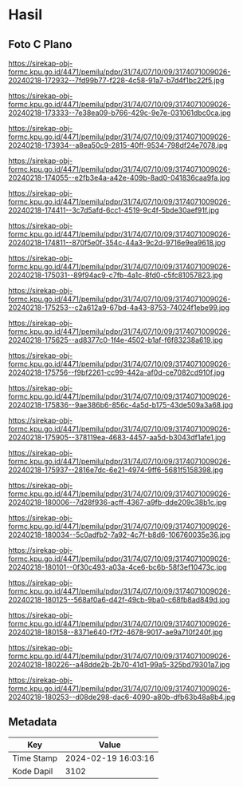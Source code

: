 # Hasil

## Foto C Plano

https://sirekap-obj-formc.kpu.go.id/4471/pemilu/pdpr/31/74/07/10/09/3174071009026-20240218-172932--7fd99b77-f228-4c58-91a7-b7d4f1bc22f5.jpg

https://sirekap-obj-formc.kpu.go.id/4471/pemilu/pdpr/31/74/07/10/09/3174071009026-20240218-173333--7e38ea09-b766-429c-9e7e-031061dbc0ca.jpg

https://sirekap-obj-formc.kpu.go.id/4471/pemilu/pdpr/31/74/07/10/09/3174071009026-20240218-173934--a8ea50c9-2815-40ff-9534-798df24e7078.jpg

https://sirekap-obj-formc.kpu.go.id/4471/pemilu/pdpr/31/74/07/10/09/3174071009026-20240218-174055--e2fb3e4a-a42e-409b-8ad0-041836caa9fa.jpg

https://sirekap-obj-formc.kpu.go.id/4471/pemilu/pdpr/31/74/07/10/09/3174071009026-20240218-174411--3c7d5afd-6cc1-4519-9c4f-5bde30aef91f.jpg

https://sirekap-obj-formc.kpu.go.id/4471/pemilu/pdpr/31/74/07/10/09/3174071009026-20240218-174811--870f5e0f-354c-44a3-9c2d-9716e9ea9618.jpg

https://sirekap-obj-formc.kpu.go.id/4471/pemilu/pdpr/31/74/07/10/09/3174071009026-20240218-175031--89f94ac9-c7fb-4a1c-8fd0-c5fc81057823.jpg

https://sirekap-obj-formc.kpu.go.id/4471/pemilu/pdpr/31/74/07/10/09/3174071009026-20240218-175253--c2a612a9-67bd-4a43-8753-74024f1ebe99.jpg

https://sirekap-obj-formc.kpu.go.id/4471/pemilu/pdpr/31/74/07/10/09/3174071009026-20240218-175625--ad8377c0-1f4e-4502-b1af-f6f83238a619.jpg

https://sirekap-obj-formc.kpu.go.id/4471/pemilu/pdpr/31/74/07/10/09/3174071009026-20240218-175756--f9bf2261-cc99-442a-af0d-ce7082cd910f.jpg

https://sirekap-obj-formc.kpu.go.id/4471/pemilu/pdpr/31/74/07/10/09/3174071009026-20240218-175836--9ae386b6-856c-4a5d-b175-43de509a3a68.jpg

https://sirekap-obj-formc.kpu.go.id/4471/pemilu/pdpr/31/74/07/10/09/3174071009026-20240218-175905--378119ea-4683-4457-aa5d-b3043df1afe1.jpg

https://sirekap-obj-formc.kpu.go.id/4471/pemilu/pdpr/31/74/07/10/09/3174071009026-20240218-175937--2816e7dc-6e21-4974-9ff6-5681f5158398.jpg

https://sirekap-obj-formc.kpu.go.id/4471/pemilu/pdpr/31/74/07/10/09/3174071009026-20240218-180006--7d28f936-acff-4367-a9fb-dde209c38b1c.jpg

https://sirekap-obj-formc.kpu.go.id/4471/pemilu/pdpr/31/74/07/10/09/3174071009026-20240218-180034--5c0adfb2-7a92-4c7f-b8d6-106760035e36.jpg

https://sirekap-obj-formc.kpu.go.id/4471/pemilu/pdpr/31/74/07/10/09/3174071009026-20240218-180101--0f30c493-a03a-4ce6-bc6b-58f3ef10473c.jpg

https://sirekap-obj-formc.kpu.go.id/4471/pemilu/pdpr/31/74/07/10/09/3174071009026-20240218-180125--568af0a6-d42f-49cb-9ba0-c68fb8ad849d.jpg

https://sirekap-obj-formc.kpu.go.id/4471/pemilu/pdpr/31/74/07/10/09/3174071009026-20240218-180158--8371e640-f7f2-4678-9017-ae9a710f240f.jpg

https://sirekap-obj-formc.kpu.go.id/4471/pemilu/pdpr/31/74/07/10/09/3174071009026-20240218-180226--a48dde2b-2b70-41d1-99a5-325bd79301a7.jpg

https://sirekap-obj-formc.kpu.go.id/4471/pemilu/pdpr/31/74/07/10/09/3174071009026-20240218-180253--d08de298-dac6-4090-a80b-dfb63b48a8b4.jpg


## Metadata

| Key        | Value               |
| ---------- | ------------------- |
| Time Stamp | 2024-02-19 16:03:16 |
| Kode Dapil | 3102                |



